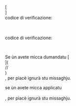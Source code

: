 [<br host>]<br action>codice di verificazione:<br code>

<br url><br action>codice di verificazione:

<br code>

Se ùn avete micca dumandatu [<br host>](<br protocol>//<br host>)<br action>, per piacè ignurà stu missaghju.

se ùn avete micca applicatu<br url><br action>, per piacè ignurà stu missaghju.
